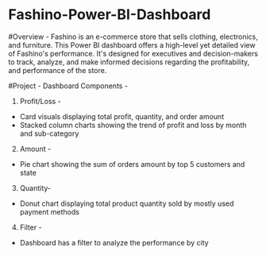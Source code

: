 # Fashino-Power-BI-Dashboard

#Overview - 
Fashino is an e-commerce store that sells clothing, electronics, and furniture. This Power BI dashboard offers a high-level yet detailed view of Fashino's performance. It's designed for executives and decision-makers to track, analyze, and make informed decisions regarding the profitability, and performance of the store.

#Project - 
Dashboard Components - 
1. Profit/Loss -
  - Card visuals displaying  total profit, quantity, and order amount
  - Stacked column charts showing the trend of profit and loss by month and sub-category

    
2. Amount -
  - Pie chart showing the sum of orders amount by top 5 customers and state

    
3. Quantity-
  - Donut chart displaying total product quantity sold by mostly used payment methods


4. Filter -
  - Dashboard has a filter to analyze the performance by city
